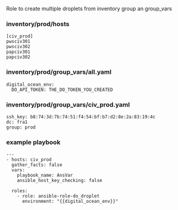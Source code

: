 Role to create multiple droplets from inventory group an group_vars

### inventory/prod/hosts 
```
[civ_prod]
pwsciv301
pwsciv302
papciv301
papciv302
```

### inventory/prod/group_vars/all.yaml
```
digital_ocean_env:
  DO_API_TOKEN: THE_DO_TOKEN_YOU_CREATED
```

###  inventory/prod/group_vars/civ_prod.yaml
```
ssh_key: b8:74:3d:7b:74:51:f4:54:bf:b7:d2:8e:2a:83:19:4c
dc: fra1
group: prod
```

### example playbook
```
---
- hosts: civ_prod
  gather_facts: false
  vars:
    playbook_name: AnsVar
    ansible_host_key_checking: false 
    
  roles:
    - role: ansible-role-do_droplet
      environment: "{{digital_ocean_env}}"
```



